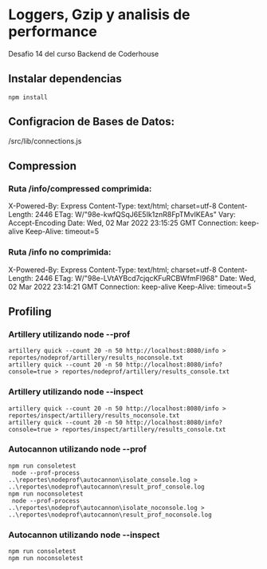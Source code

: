 # Loggers, Gzip y analisis de performance

Desafio 14 del curso Backend de Coderhouse

## Instalar dependencias

    npm install

## Configracion de Bases de Datos:

/src/lib/connections.js

## Compression

### Ruta /info/compressed comprimida:

X-Powered-By: Express
Content-Type: text/html; charset=utf-8
Content-Length: 2446
ETag: W/"98e-kwfQSqJ6E5Ik1znR8FpTMvIKEAs"
Vary: Accept-Encoding
Date: Wed, 02 Mar 2022 23:15:25 GMT
Connection: keep-alive
Keep-Alive: timeout=5

### Ruta /info no comprimida:

X-Powered-By: Express
Content-Type: text/html; charset=utf-8
Content-Length: 2446
ETag: W/"98e-LVtAYBcd7cjqcKFuRCBWfmFl968"
Date: Wed, 02 Mar 2022 23:14:21 GMT
Connection: keep-alive
Keep-Alive: timeout=5

## Profiling

### Artillery utilizando node --prof

    artillery quick --count 20 -n 50 http://localhost:8080/info > reportes/nodeprof/artillery/results_noconsole.txt
    artillery quick --count 20 -n 50 http://localhost:8080/info?console=true > reportes/nodeprof/artillery/results_console.txt

### Artillery utilizando node --inspect

    artillery quick --count 20 -n 50 http://localhost:8080/info > reportes/inspect/artillery/results_noconsole.txt
    artillery quick --count 20 -n 50 http://localhost:8080/info?console=true > reportes/inspect/artillery/results_console.txt

### Autocannon utilizando node --prof

    npm run consoletest
     node --prof-process ..\reportes\nodeprof\autocannon\isolate_console.log > ..\reportes\nodeprof\autocannon\result_prof_console.log
    npm run noconsoletest
     node --prof-process ..\reportes\nodeprof\autocannon\isolate_noconsole.log > ..\reportes\nodeprof\autocannon\result_prof_noconsole.log

### Autocannon utilizando node --inspect
    
    npm run consoletest
    npm run noconsoletest